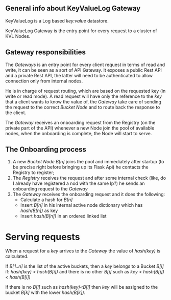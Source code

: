 ## General info about KeyValueLog Gateway
KeyValueLog is a Log based *key:value* datastore.

KeyValueLog Gateway is the entry point for every request to a cluster of KVL Nodes.

## Gateway responsibilities
The *Gateways* is an entry point for every client request in terms of read and write, it can be seen as a sort of API Gateway. It exposes a public Rest API and a private Rest API, the latter will need to be authenticated to allow connection only from internal nodes.

He is in charge of request routing, which are based on the requested key (in write or read mode). A read request will have only the reference to the *key* that a client wants to know the value of, the *Gateway* take care of sending the request to the correct *Bucket Node* and to route back the response to the client.

The *Gateway* receives an onboarding request from the Registry (on the private part of the API) whenever a new Node join the pool of available nodes, when the onboarding is complete, the Node will start to serve.

## The Onboarding process
1. A new *Bucket Node* *B[n]* joins the pool and immediately after startup (to be precise right before bringing up its Flask Api) he contacts the Registry to register;
2. The *Registry* receives the request and after some internal check (like, do I already have registered a nod with the same Ip?) he sends an onboarding request to the *Gateway*
3. The *Gateway* receives the onboarding request and it does the following:
   - Calculate a hash for *B[n]*
   - Insert *B[n]* in his internal active node dictionary which has *hash(B[n])* as key
   - Insert *hash(B[n])* in an ordered linked list

# Serving requests
When a request for a *key* arrives to the *Gateway* the value of *hash(key)* is calculated. 

If *B[1..n]* is the list of the active buckets, then a *key* belongs to a Bucket *B[i]* if: *hash(key) < hash(B[i])* and there is no other *B[j]* such as *key < hash(B[j]) < hash(B[i])*

If there is no *B[i]* such as *hash(key)<B[i]* then *key* will be assigned to the bucket *B[k]* with the lower *hash(B[k])*. 